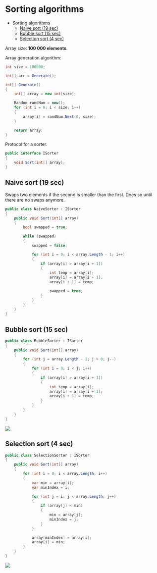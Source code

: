 # Sorting algorithms

- [Sorting algorithms](#sorting-algorithms)
  - [Naive sort (19 sec)](#naive-sort-19-sec)
  - [Bubble sort (15 sec)](#bubble-sort-15-sec)
  - [Selection sort (4 sec)](#selection-sort-4-sec)

Array size: **100 000 elements**.

Array generation algorithm:

```csharp
int size = 100000;

int[] arr = Generate();

int[] Generate()
{
    int[] array = new int[size];

    Random randNum = new();
    for (int i = 0; i < size; i++)
    {
        array[i] = randNum.Next(0, size);
    }

    return array;
}
```

Protocol for a sorter:

```csharp
public interface ISorter
{
    void Sort(int[] array);
}
```

## Naive sort (19 sec)

Swaps two elements if the second is smaller than the first. Does so until there are no swaps anymore.

```csharp
public class NaiveSorter : ISorter
{
    public void Sort(int[] array)
    {
        bool swapped = true;

        while (swapped)
        {
            swapped = false;

            for (int i = 0; i < array.Length - 1; i++)
            {
                if (array[i] > array[i + 1])
                {
                    int temp = array[i];
                    array[i] = array[i + 1];
                    array[i + 1] = temp;

                    swapped = true;
                }
            }
        }
    }
}
```

## Bubble sort (15 sec)

```csharp
public class BubbleSorter : ISorter
{
    public void Sort(int[] array)
    {
        for (int j = array.Length - 1; j > 0; j--)
        {
            for (int i = 0; i < j; i++)
            {
                if (array[i] > array[i + 1])
                {
                    int temp = array[i];
                    array[i] = array[i + 1];
                    array[i + 1] = temp;
                }
            }
        }
    }
}
```

<img src="https://upload.wikimedia.org/wikipedia/commons/c/c8/Bubble-sort-example-300px.gif">

## Selection sort (4 sec)

```csharp
public class SelectionSorter : ISorter
{
    public void Sort(int[] array)
    {
        for (int i = 0; i < array.Length; i++)
        {
            var min = array[i];
            var minIndex = i;

            for (int j = i; j < array.Length; j++)
            {
                if (array[j] < min)
                {
                    min = array[j];
                    minIndex = j;
                }
            }

            array[minIndex] = array[i];
            array[i] = min;
        }
    }
}
```

<img src="https://upload.wikimedia.org/wikipedia/commons/9/94/Selection-Sort-Animation.gif">
